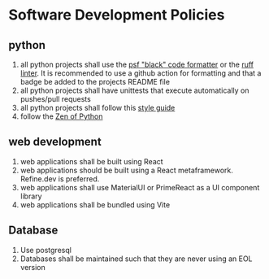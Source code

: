 # Software Development Policies

## python
1. all python projects shall use the [psf "black" code formatter](https://github.com/psf/black) or the [ruff linter](https://docs.astral.sh/ruff/). It is recommended to use a github action for formatting and that a badge be added to the projects README file
2. all python projects shall have unittests that execute automatically on pushes/pull requests
3. all python projects shall follow this [style guide](python_style_guide.md)
4. follow the [Zen of Python](https://en.wikipedia.org/wiki/Zen_of_Python)

## web development
1. web applications shall be built using React
2. web applications should be built using a React metaframework. Refine.dev is preferred.
3. web applications shall use MaterialUI or PrimeReact as a UI component library
4. web applications shall be bundled using Vite

## Database
1. Use postgresql
2. Databases shall be maintained such that they are never using an EOL version
